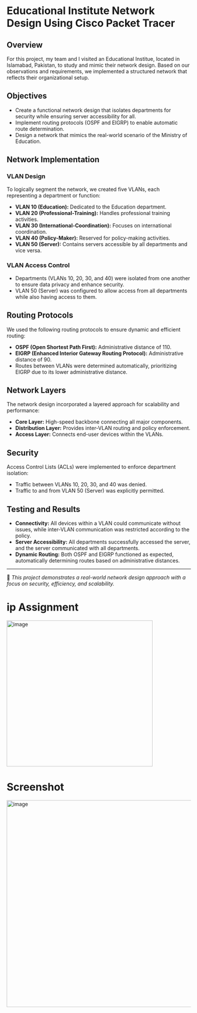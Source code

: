 # Educational Institute Network Design Using Cisco Packet Tracer

## Overview  
For this project, my team and I visited an Educational Institue, located in Islamabad, Pakistan, to study and mimic their network design. Based on our observations and requirements, we implemented a structured network that reflects their organizational setup.  

## Objectives  
- Create a functional network design that isolates departments for security while ensuring server accessibility for all.  
- Implement routing protocols (OSPF and EIGRP) to enable automatic route determination.  
- Design a network that mimics the real-world scenario of the Ministry of Education.  

## Network Implementation  

### VLAN Design  
To logically segment the network, we created five VLANs, each representing a department or function:  

- **VLAN 10 (Education):** Dedicated to the Education department.  
- **VLAN 20 (Professional-Training):** Handles professional training activities.  
- **VLAN 30 (International-Coordination):** Focuses on international coordination.  
- **VLAN 40 (Policy-Maker):** Reserved for policy-making activities.  
- **VLAN 50 (Server):** Contains servers accessible by all departments and vice versa.  

### VLAN Access Control  
- Departments (VLANs 10, 20, 30, and 40) were isolated from one another to ensure data privacy and enhance security.  
- VLAN 50 (Server) was configured to allow access from all departments while also having access to them.  

## Routing Protocols  
We used the following routing protocols to ensure dynamic and efficient routing:  

- **OSPF (Open Shortest Path First):** Administrative distance of 110.  
- **EIGRP (Enhanced Interior Gateway Routing Protocol):** Administrative distance of 90.  
- Routes between VLANs were determined automatically, prioritizing EIGRP due to its lower administrative distance.  

## Network Layers  
The network design incorporated a layered approach for scalability and performance:  

- **Core Layer:** High-speed backbone connecting all major components.  
- **Distribution Layer:** Provides inter-VLAN routing and policy enforcement.  
- **Access Layer:** Connects end-user devices within the VLANs.  

## Security  
Access Control Lists (ACLs) were implemented to enforce department isolation:  
- Traffic between VLANs 10, 20, 30, and 40 was denied.  
- Traffic to and from VLAN 50 (Server) was explicitly permitted.  

## Testing and Results  
- **Connectivity:** All devices within a VLAN could communicate without issues, while inter-VLAN communication was restricted according to the policy.  
- **Server Accessibility:** All departments successfully accessed the server, and the server communicated with all departments.  
- **Dynamic Routing:** Both OSPF and EIGRP functioned as expected, automatically determining routes based on administrative distances.  

---

📌 *This project demonstrates a real-world network design approach with a focus on security, efficiency, and scalability.*  

# ip Assignment
<img width="399" alt="image" src="https://github.com/user-attachments/assets/0b3f5791-168e-47ec-b856-0dc6356933d2" />

# Screenshot
<img width="565" alt="image" src="https://github.com/user-attachments/assets/acb2bdf5-6401-40c1-b1ee-663c63a6bc05" />

